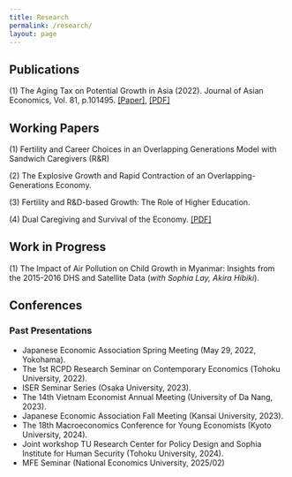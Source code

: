 ```yaml
---
title: Research
permalink: /research/
layout: page
---
```


## Publications

(1) The Aging Tax on Potential Growth in Asia (2022). Journal of Asian Economics, Vol. 81, p.101495. [[Paper]](https://doi.org/10.1016/j.asieco.2022.101495), [[PDF]](https://www.dropbox.com/scl/fi/85aiq8dqzz2n2qy6f6e0q/QTTran_retirement_aging.pdf?rlkey=8ja8bvfr97cbt0xnop2j218mg&st=w5626qhw&dl=0)

## Working Papers

(1) Fertility and Career Choices in an Overlapping Generations Model with Sandwich Caregivers (R&R)

(2) The Explosive Growth and Rapid Contraction of an Overlapping-Generations Economy. 

(3) Fertility and R&D-based Growth: The Role of Higher Education.

(4) Dual Caregiving and Survival of the Economy. [[PDF]](https://www2.econ.tohoku.ac.jp/~PDesign/dp/TUPD-2025-003.pdf)

## Work in Progress

(1) The Impact of Air Pollution on Child Growth in Myanmar: Insights from the 2015-2016 DHS and Satellite Data (*with Sophia Lay, Akira Hibiki*).

## Conferences
### Past Presentations

- Japanese Economic Association Spring Meeting (May 29, 2022, Yokohama). 
- The 1st RCPD Research Seminar on Contemporary Economics (Tohoku University, 2022).
- ISER Seminar Series (Osaka University, 2023).
- The 14th Vietnam Economist Annual Meeting (University of Da Nang, 2023).
- Japanese Economic Association Fall Meeting (Kansai University, 2023).
- The 18th Macroeconomics Conference for Young Economists (Kyoto University, 2024).
- Joint workshop TU Research Center for Policy Design and Sophia Institute for Human Security (Tohoku University, 2024).
- MFE Seminar (National Economics University, 2025/02)
